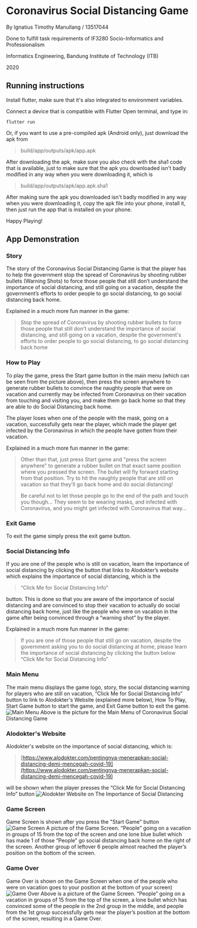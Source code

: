 ﻿# Coronavirus Social Distancing Game
By Ignatius Timothy Manullang / 13517044

Done to fulfill task requirements of IF3280 Socio-Informatics and Professionalism 

Informatics Engineering, Bandung Institute of Technology (ITB)

2020

## Running instructions
Install flutter, make sure that it's also integrated to environment variables.

Connect a device that is compatible with Flutter 
Open terminal, and type in:

  `flutter run`
  
  Or, if you want to use a pre-compiled apk (Android only), just download the apk from

>   build/app/outputs/apk/app.apk

After downloading the apk, make sure you also check with the sha1 code that is available, just to make sure that the apk you downloaded isn't badly modified in any way when you were downloading it, which is
>  build/app/outputs/apk/app.apk.sha1

After making sure the apk you downloaded isn't badly modified in any way when you were downloading it, copy the apk file into your phone, install it, then just run the app that is installed on your phone.

Happy Playing!

## App Demonstration
### Story
The story of the Coronavirus Social Distancing Game is that the player has to help the government stop the spread of Coronavirus by shooting rubber bullets (Warning Shots) to force those people that still don’t understand the importance of social distancing, and still going on a vacation, despite the government’s efforts to order people to go social distancing, to go social distancing back home.

Explained in a much more fun manner in the game:

> Stop the spread of Coronavirus by shooting rubber bullets to force those people that still don't understand the importance of social distancing, and still going on a vacation, despite the government's efforts to order people to go social distancing, to go social distancing back home

### How to Play
To play the game, press the Start game button in the main menu (which can be seen from the picture above), then press the screen anywhere to generate rubber bullets to convince the naughty people that were on vacation and currently may be infected from Coronavirus on their vacation from touching and visiting you, and make them go back home so that they are able to do Social Distancing back home.

The player loses when one of the people with the mask, going on a vacation, successfully gets near the player, which made the player get infected by the Coronavirus in which the people have gotten from their vacation.

Explained in a much more fun manner in the game:

> Other than that, just press Start game and \"press the screen anywhere\" to generate a rubber bullet on that exact same position where you pressed the screen. The bullet will fly forward starting from that position. Try to hit the naughty people that are still on vacation so that they'll go back home and do social distancing!
> 
> Be careful not to let those people go to the end of the path and touch you though... They seem to be wearing masks, and infected with Coronavirus, and you might get infected with Coronavirus that way...

### Exit Game
To exit the game simply press the exit game button.

### Social Distancing Info
If you are one of the people who is still on vacation,  learn the importance of social distancing by clicking the button that links to Alodokter’s website which explains the importance of social distancing, which is the 

> “Click Me for Social Distancing Info”

 button. This is done so that you are aware of the importance of social distancing and are convinced to stop their vacation to actually do social distancing back home, just like the people who were on vacation in the game after being convinced through a “warning shot” by the player.

Explained in a much more fun manner in the game:

> If you are one of those people that still go on vacation, despite the government asking you to do social distancing at home, please learn the importance of social distancing by clicking the button below
> “Click Me for Social Distancing Info”

### Main Menu
The main menu displays the game logo, story, the social distancing warning for players who are still on vacation, “Click Me for Social Distancing Info” button to link to Alodokter's Website (explained more below), How To Play, Start Game button to start the game, and Exit Game button to exit the game.
![Main Menu](images_demonstration/Main_Menu.jpg)
Above is the picture for the Main Menu of Coronavirus Social Distancing Game
### Alodokter's Website
Alodokter's website on the importance of social distancing, which is:
> [https://www.alodokter.com/pentingnya-menerapkan-social-distancing-demi-mencegah-covid-19](https://www.alodokter.com/pentingnya-menerapkan-social-distancing-demi-mencegah-covid-19)

will be shown when the player presses the “Click Me for Social Distancing Info” button
![Alodokter Website on The Importance of Social Distancing](images_demonstration/Alodokter_Website.jpg)
### Game Screen
Game Screen is shown after you press the "Start Game" button
![Game Screen](images_demonstration/Game_Screen.jpg)
A picture of the Game Screen. “People” going on a vacation in groups of 15 from the top of the screen and one lone blue bullet which has made 1 of those “People” go social distancing back home on the right of the screen. Another group of leftover 6 people almost reached the player’s position on the bottom of the screen.
### Game Over
Game Over is shown on the Game Screen when one of the people who were on vacation goes to your position at the bottom of your screen)
![Game Over](images_demonstration/Game_Over.jpg)
Above is a picture of the Game Screen. “People” going on a vacation in groups of 15 from the top of the screen, a lone bullet which has convinced some of the people in the 2nd group in the middle, and people from the 1st group successfully gets near the player’s position at the bottom of the screen, resulting in a Game Over.




  
